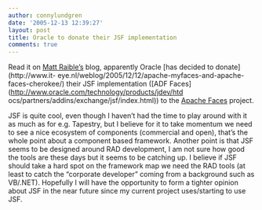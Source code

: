 ```yaml
---
author: connylundgren
date: '2005-12-13 12:39:27'
layout: post
title: Oracle to donate their JSF implementation
comments: true
---
```


Read it on [Matt
Raible’s](http://raibledesigns.com/page/rd?entry=re_oracle_donates_adf_faces)
blog, apparently Oracle [has decided to donate](http://www.it-
eye.nl/weblog/2005/12/12/apache-myfaces-and-apache-faces-cherokee/) their JSF
implementation ([ADF Faces](http://www.oracle.com/technology/products/jdev/htd
ocs/partners/addins/exchange/jsf/index.html)) to the [Apache
Faces](http://myfaces.apache.org/) project.

JSF is quite cool, even though I haven’t had the time to play around with it
as much as for e.g. Tapestry, but I believe for it to take momentum we need to
see a nice ecosystem of components (commercial and open), that’s the whole
point about a component based framework. Another point is that JSF seems to be
designed around RAD development, I am not sure how good the tools are these
days but it seems to be catching up. I believe if JSF should take a hard spot
on the framework map we need the RAD tools (at least to catch the “corporate
developer” coming from a background such as VB/.NET). Hopefully I will have
the opportunity to form a tighter opinion about JSF in the near future since
my current project uses/starting to use JSF.

